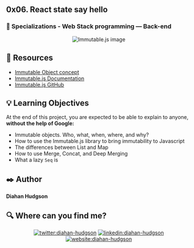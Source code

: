 ## 0x06. React state say hello

### :open_file_folder: Specializations - Web Stack programming ― Back-end

<p align="center">
    <img src="https://blog.jscrambler.com/content/images/2016/12/immutable_js1.png" alt="Immutable.js image">
</p>

## :closed_book: Resources

- [Immutable Object concept](https://en.wikipedia.org/wiki/Immutable_object)
- [Immutable.js Documentation](https://immutable-js.com/docs/v4.0.0-rc.14)
- [Immutable.js GitHub](https://github.com/immutable-js/immutable-js)

## :bulb: Learning Objectives

At the end of this project, you are expected to be able to explain to anyone, **without the help of Google:**

- Immutable objects. Who, what, when, where, and why?
- How to use the Immutable.js library to bring immutability to Javascript
- The differences between List and Map
- How to use Merge, Concat, and Deep Merging
- What a lazy `Seq` is

## :black_nib: Author

**Diahan Hudgson**

## :mag: Where can you find me?

<p align="center">
<a href="https://twitter.com/diacaroll" target="_blank">
    <img src="https://img.icons8.com/bubbles/100/000000/twitter.png"/ alt="twitter:diahan-hudgson"></a>
<a href="https://www.linkedin.com/in/diahan-hudgson/" target="_blank">
    <img src="https://img.icons8.com/bubbles/100/000000/linkedin.png"/ alt="linkedin:diahan-hudgson"></a>
<a href="https://diahancaroll.vercel.app/" target="_blank">    
    <img src="https://img.icons8.com/bubbles/100/000000/web.png"/ alt="website:diahan-hudgson"></a>
</p>
